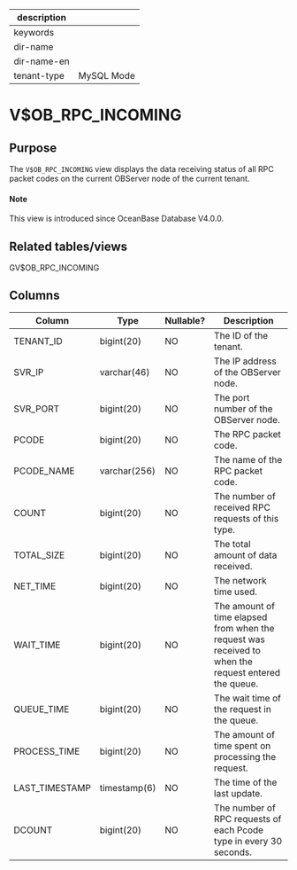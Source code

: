 |description||
|---|---|
|keywords||
|dir-name||
|dir-name-en||
|tenant-type|MySQL Mode|

# V$OB_RPC_INCOMING

## Purpose

The `V$OB_RPC_INCOMING` view displays the data receiving status of all RPC packet codes on the current OBServer node of the current tenant.

<main id="notice" type='explain'>
  <h4>Note</h4>
  <p>This view is introduced since OceanBase Database V4.0.0. </p>
</main>

## Related tables/views

GV$OB_RPC_INCOMING

## Columns

| **Column** | **Type** | **Nullable?** | **Description** |
|----------------|--------------|----------------|-----------------------|
| TENANT_ID | bigint(20) | NO | The ID of the tenant. |
| SVR_IP | varchar(46) | NO | The IP address of the OBServer node. |
| SVR_PORT | bigint(20) | NO | The port number of the OBServer node. |
| PCODE | bigint(20) | NO | The RPC packet code. |
| PCODE_NAME | varchar(256) | NO | The name of the RPC packet code. |
| COUNT | bigint(20) | NO | The number of received RPC requests of this type. |
| TOTAL_SIZE | bigint(20) | NO | The total amount of data received. |
| NET_TIME | bigint(20) | NO | The network time used. |
| WAIT_TIME | bigint(20) | NO | The amount of time elapsed from when the request was received to when the request entered the queue. |
| QUEUE_TIME | bigint(20) | NO | The wait time of the request in the queue. |
| PROCESS_TIME | bigint(20) | NO | The amount of time spent on processing the request. |
| LAST_TIMESTAMP | timestamp(6) | NO | The time of the last update. |
| DCOUNT | bigint(20) | NO | The number of RPC requests of each Pcode type in every 30 seconds. |
